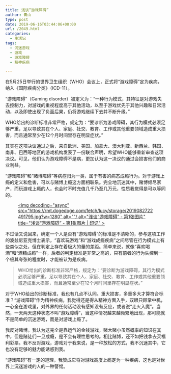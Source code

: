 ```yaml
---
title: 浅谈“游戏障碍”
author: 青山
type: post
date: 2019-06-16T03:44:06+00:00
url: /2049.html
categories:
  - 生活记
tags:
  - 沉迷游戏
  - 游戏
  - 游戏障碍
  - 精神疾病

---
```

在5月25日举行的世界卫生组织（WHO）会议上，正式将“游戏障碍”定为疾病，纳入《国际疾病分类》（ICD-11）。

“游戏障碍”（Gaming disorder）被定义为：“一种行为模式，其特征是对游戏失去控制力，对游戏的重视程度高于其他活动，以至于游戏优先于其他兴趣和日常活动，以及即使出现了负面后果，仍将游戏继续下去并不断升级。”

WHO给出的诊断标准非常严格，规定为：“要诊断为游戏障碍，其行为模式必须足够严重，足以导致其在个人、家庭、社交、教育、工作或其他重要领域造成重大损害，而且通常至少在12个月时间里存在明显症状。”

其实在这项决议通过之后，来自欧洲、美国、加拿大、澳大利亚、新西兰、韩国、南非、巴西等地区的游戏机构发表了一份联合声明，希望WHO能够重新审查这项决议。可见，他们认为游戏障碍不是病，更加认为这一决议的通过会损害他们的商业利益。

“游戏障碍”和“赌博障碍”等病症归为一类，属于有害的病态成瘾行为。对于游戏上瘾的定义和危害，可以与赌博上瘾这方面相联系。完全地沉迷其中，赌博倾尽家产，而玩游戏上瘾的人，也会时不时充值几千乃至几万元，性质我觉得是可以等同的。<figure class="wp-block-image size-large">

[<img decoding="async" src="https://rmt.dogedoge.com/fetch/lucy/storage/2019082722491795.jpg?w=1280" alt=""/ alt="浅谈“游戏障碍” - 第1张图片" title="浅谈“游戏障碍” - 第1张图片 | 印记" >][1]</figure> 

不过话又说回来，确定一个人是否有“游戏障碍”的标准是不清晰的，参与这项工作的波兹尼亚克博士表示，“喜欢玩游戏”和“游戏成瘾疾病”之间尽管在行为模式上有些类似之处，但在判定上存在着极大的量的差距。简单来说，就像“喜欢喝酒”和“酒精成瘾”一样，后者的判定标准是非常之高的，只有前者的行为失控到一个极其夸张的程度时，才能被认为是疾病。

<blockquote class="wp-block-quote">
  <p>
    WHO给出的诊断标准非常严格，规定为：“要诊断为游戏障碍，其行为模式必须足够严重，足以导致其在个人、家庭、社交、教育、工作或其他重要领域造成重大损害，而且通常至少在12个月时间里存在明显症状。”
  </p>
</blockquote>

对于WHO给出的诊断标准，我也有几点不认同。重大损害，多重多大才算符合标准？“游戏障碍”作为精神疾病，我觉得还是得从精神方面入手，双眼只顾掌中机，一心全在游戏里，对外界的任何活动没有感知没有反应，或者说“走火入魔”。当然，一天两天这种状态不叫“游戏障碍”，当这种情况越来越频繁地出现，那可能就不是简单的沉迷游戏，而是对游戏上瘾了。

我反对赌博。我认为这完全是靠运气的金钱游戏，赌大赌小虽然概率的知识在其中，但是赌徒们一旦成瘾，是不会有理性思考的。相比赌博，还不如把钱拿去买福利彩票。我不反对游戏，游戏对于我来说，是一种放松的方式，我不沉迷其中，它也没有足够的魅力能诱惑到我。

“游戏障碍”有一定的道理，我赞成它将对游戏高度上瘾定为一种疾病，这也是对世界上沉迷游戏的人的一种警惕。

 [1]: https://rmt.dogedoge.com/fetch/lucy/storage/2019082722491795.jpg?w=1280